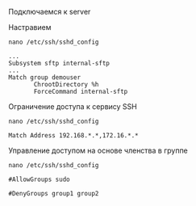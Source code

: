 Подключаемся к server

Настравием 
```
nano /etc/ssh/sshd_config
```
```
...
Subsystem sftp internal-sftp
...
Match group demouser
       ChrootDirectory %h
       ForceCommand internal-sftp
```
Ограничение доступа к сервису SSH

```
nano /etc/ssh/sshd_config
```
```
Match Address 192.168.*.*,172.16.*.*
```

Управление доступом на основе членства в группе
```
nano /etc/ssh/sshd_config
```
```
#AllowGroups sudo

#DenyGroups group1 group2
```
